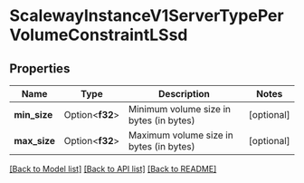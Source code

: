 # ScalewayInstanceV1ServerTypePerVolumeConstraintLSsd

## Properties

Name | Type | Description | Notes
------------ | ------------- | ------------- | -------------
**min_size** | Option<**f32**> | Minimum volume size in bytes (in bytes) | [optional]
**max_size** | Option<**f32**> | Maximum volume size in bytes (in bytes) | [optional]

[[Back to Model list]](../README.md#documentation-for-models) [[Back to API list]](../README.md#documentation-for-api-endpoints) [[Back to README]](../README.md)


